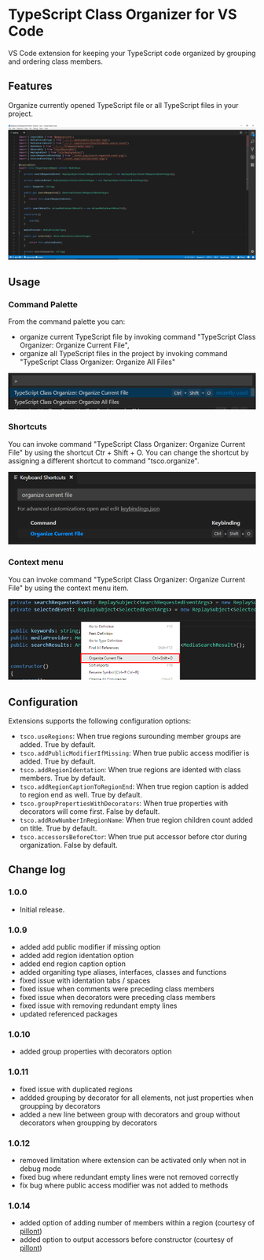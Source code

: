 # TypeScript Class Organizer for VS Code

VS Code extension for keeping your TypeScript code organized by grouping and ordering class members.

## Features
Organize currently opened TypeScript file or all TypeScript files in your project.

![TypeScript Class Organizer](./doc/demo1.gif "TypeScript Class Organizer")

## Usage

### Command Palette
From the command palette you can:

* organize current TypeScript file by invoking command "TypeScript Class Organizer: Organize Current File",
* organize all TypeScript files in the project by invoking command "TypeScript Class Organizer: Organize All Files"

![Command Palette](./doc/command_palette.png "Command Palette")

### Shortcuts

You can invoke command "TypeScript Class Organizer: Organize Current File" by using the shortcut Ctr + Shift + O. You can change the shortcut by assigning a different shortcut to command "tsco.organize".

![Shortcut](./doc/shortcut.png "Shortcut")

### Context menu

You can invoke command "TypeScript Class Organizer: Organize Current File" by using the context menu item.

![Context Menu](./doc/context_menu.png "Context Menu")

## Configuration

Extensions supports the following configuration options:



* `tsco.useRegions`: When true regions surounding member groups are added. True by default.
* `tsco.addPublicModifierIfMissing`: When true public access modifier is added. True by default.
* `tsco.addRegionIdentation`: When true regions are idented with class members. True by default.
* `tsco.addRegionCaptionToRegionEnd`: When true region caption is added to region end as well. True by default.
* `tsco.groupPropertiesWithDecorators`: When true properties with decorators will come first. False by default.
* `tsco.addRowNumberInRegionName`: When true region children count added on title. True by default.
* `tsco.accessorsBeforeCtor`: When true put accessor before ctor during organization. False by default.

## Change log

### 1.0.0

* Initial release.

### 1.0.9

* added add public modifier if missing option
* added add region identation option
* added end region caption option
* added organiting type aliases, interfaces, classes and functions
* fixed issue with identation tabs / spaces
* fixed issue when comments were preceding class members
* fixed issue when decorators were preceding class members
* fixed issue with removing redundant empty lines
* updated referenced packages

### 1.0.10

* added group properties with decorators option

### 1.0.11

* fixed issue with duplicated regions
* addded grouping by decorator for all elements, not just properties when groupping by decorators
* added a new line between group with decorators and group without decorators when groupping by decorators

### 1.0.12

* removed limitation where extension can be activated only when not in debug mode
* fixed bug where redundant empty lines were not removed correctly
* fix bug where public access modifier was not added to methods

### 1.0.14

* added option of adding number of members within a region (courtesy of [pillont](https://github.com/pillont))
* added option to output accessors before constructor (courtesy of [pillont](https://github.com/pillont))
